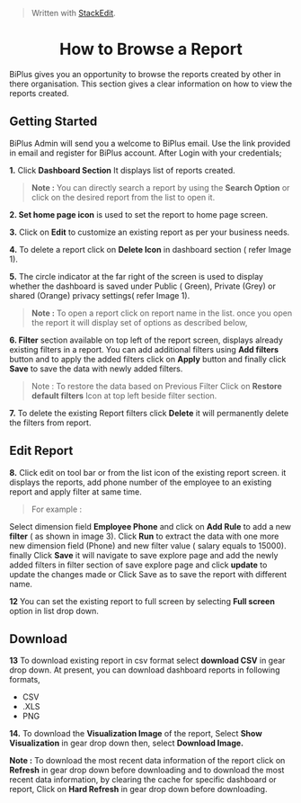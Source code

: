 
> Written with [StackEdit](https://stackedit.io/).

<center><h1>How to Browse a Report</h1></center>

BiPlus gives you an opportunity to browse the reports created by other in there organisation. This section gives a clear information on how to view the reports created.

## Getting Started

BiPlus Admin will send you a welcome to BiPlus email. Use the link provided in email and register for BiPlus account. After Login with your credentials;

**1.** Click  **Dashboard Section** It displays list of  reports created. 

> **Note :** You can directly search a report by using the **Search Option** or click on the desired report from the list to open it.

**2. Set home page icon** is used to set the report to home page screen.

**3.**  Click on  **Edit** to customize an existing report as per your business needs.

**4.** To delete a report click on **Delete Icon**  in dashboard section ( refer Image 1).

**5.**  The circle indicator at the far right of the screen is used to display whether the dashboard is saved under Public ( Green), Private (Grey) or shared (Orange) privacy settings( refer Image 1).

> **Note :** To open a  report click on report name in the list. once you open the report it will display set of options as described below,

**6. Filter** section available on top left of the report screen, displays already existing filters in a report. You can add additional filters using **Add filters** button and to apply the added filters click on **Apply** button and finally click **Save** to save the data with newly added filters.

> Note : To restore the data based on Previous Filter Click on  **Restore default filters** Icon at top left beside filter section.

**7.** To delete the existing Report filters click **Delete** it will permanently delete the filters from report.

## Edit Report

 **8.** Click edit on tool bar or from the list icon of the existing report screen. it displays the reports,  add phone number of the employee to an existing report and apply filter at same time.

> For example :
 
Select dimension field **Employee Phone** and click on **Add Rule** to add a new **filter** ( as shown in image 3). 
 Click **Run** to extract the data with one more new dimension field (Phone) and new filter value ( salary equals to 15000). finally Click **Save** it will navigate to save explore page and add the newly added filters in filter section of save explore page and click **update** to update the changes made or Click Save as to save the report with different name.

**12** You can set the existing report to full screen by selecting **Full screen** option in list drop down.
## Download
**13** To download existing report in csv format select **download CSV** in gear drop down.
 At present, you can download dashboard reports in following formats,
 - CSV
 - .XLS
-  PNG

**14.**  To download the **Visualization Image** of the report,  Select **Show Visualization** in gear drop down then, select  **Download Image.**

**Note :** To download the most recent data information of the report click on **Refresh** in gear drop down before downloading and to download the most recent data information, by clearing the cache for specific dashboard or report, Click on **Hard Refresh** in gear drop down before downloading. 









<!--stackedit_data:
eyJoaXN0b3J5IjpbMTA5MjAxMjY2OSwtNzMyMTY2MDYzLC0xMD
A0MTY1MDM1LC02NTc3MTc2NDksLTEzMjYxNDY3OTUsLTE4OTkx
NzgyOTgsLTE4MTc3NTA0MzAsLTQxOTQ3MjQ3LC0xNTUyNzgyNz
Y3LDE2ODE3MzU4NzgsLTE2MTgwOTc3MzAsLTIwMzIwMTE2MTks
LTEyMzI0MjUyNzMsMTcwNTMwNDE5MCwtMTI1MDk3MzU1MiwyMD
c5NDc3NDIyLC04OTMxNTE3NjcsLTE5NzEyMTgzMDQsLTg3NzY1
NzYzOCwtMTQwMDA1NDI0M119
-->